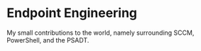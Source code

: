 # Endpoint Engineering
My small contributions to the world, namely surrounding SCCM, PowerShell, and the PSADT.
